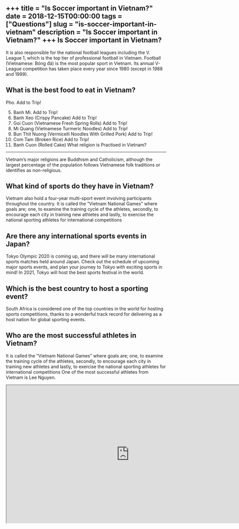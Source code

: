 +++
title = "Is Soccer important in Vietnam?"
date = 2018-12-15T00:00:00
tags = ["Questions"]
slug = "is-soccer-important-in-vietnam"
description = "Is Soccer important in Vietnam?"
+++
Is Soccer important in Vietnam?
-------------------------------

It is also responsible for the national football leagues including the V. League 1, which is the top tier of professional football in Vietnam. Football (Vietnamese: Bóng đá) is the most popular sport in Vietnam. Its annual V-League competition has taken place every year since 1980 (except in 1988 and 1999).

What is the best food to eat in Vietnam?
----------------------------------------

Pho. Add to Trip!

5. Banh Mi. Add to Trip!
6. Banh Xeo (Crispy Pancake) Add to Trip!
7. Goi Cuon (Vietnamese Fresh Spring Rolls) Add to Trip!
8. Mi Quang (Vietnamese Turmeric Noodles) Add to Trip!
9. Bun Thit Nuong (Vermicelli Noodles With Grilled Pork) Add to Trip!
10. Com Tam (Broken Rice) Add to Trip!
11. Banh Cuon (Rolled Cake)
What religion is Practised in Vietnam?
--------------------------------------

Vietnam’s major religions are Buddhism and Catholicism, although the largest percentage of the population follows Vietnamese folk traditions or identifies as non-religious.

What kind of sports do they have in Vietnam?
--------------------------------------------

Vietnam also hold a four-year multi-sport event involving participants throughout the country. It is called the “Vietnam National Games” where goals are; one, to examine the training cycle of the athletes, secondly, to encourage each city in training new athletes and lastly, to exercise the national sporting athletes for international competitions

Are there any international sports events in Japan?
---------------------------------------------------

Tokyo Olympic 2020 is coming up, and there will be many international sports matches held around Japan. Check out the schedule of upcoming major sports events, and plan your journey to Tokyo with exciting sports in mind! In 2021, Tokyo will host the best sports festival in the world.

Which is the best country to host a sporting event?
---------------------------------------------------

South Africa is considered one of the top countries in the world for hosting sports competitions, thanks to a wonderful track record for delivering as a host nation for global sporting events.

Who are the most successful athletes in Vietnam?
------------------------------------------------

It is called the “Vietnam National Games” where goals are; one, to examine the training cycle of the athletes, secondly, to encourage each city in training new athletes and lastly, to exercise the national sporting athletes for international competitions One of the most successful athletes from Vietnam is Lee Nguyen.

<iframe allow="accelerometer; autoplay; clipboard-write; encrypted-media; gyroscope; picture-in-picture" allowfullscreen="" class="__youtube_prefs__  epyt-is-override  no-lazyload" data-no-lazy="1" data-origheight="433" data-origwidth="770" data-skipgform_ajax_framebjll="" height="433" id="_ytid_81166" loading="lazy" src="https://www.youtube.com/embed/jHHNa41EGUE?enablejsapi=1&autoplay=0&cc_load_policy=0&cc_lang_pref=&iv_load_policy=1&loop=0&modestbranding=0&rel=1&fs=1&playsinline=0&autohide=2&theme=dark&color=red&controls=1&" title="YouTube player" width="770"></iframe>